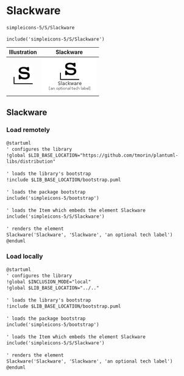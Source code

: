 # Slackware


```text
simpleicons-5/S/Slackware
```

```text
include('simpleicons-5/S/Slackware')
```



| Illustration | Slackware |
| :---: | :---: |
| ![illustration for Illustration](../../simpleicons-5/S/Slackware.png) | ![illustration for Slackware](../../simpleicons-5/S/Slackware.Local.png) |




## Slackware

### Load remotely
```plantuml
@startuml
' configures the library
!global $LIB_BASE_LOCATION="https://github.com/tmorin/plantuml-libs/distribution"

' loads the library's bootstrap
!include $LIB_BASE_LOCATION/bootstrap.puml

' loads the package bootstrap
include('simpleicons-5/bootstrap')

' loads the Item which embeds the element Slackware
include('simpleicons-5/S/Slackware')

' renders the element
Slackware('Slackware', 'Slackware', 'an optional tech label')
@enduml
```

### Load locally
```plantuml
@startuml
' configures the library
!global $INCLUSION_MODE="local"
!global $LIB_BASE_LOCATION="../.."

' loads the library's bootstrap
!include $LIB_BASE_LOCATION/bootstrap.puml

' loads the package bootstrap
include('simpleicons-5/bootstrap')

' loads the Item which embeds the element Slackware
include('simpleicons-5/S/Slackware')

' renders the element
Slackware('Slackware', 'Slackware', 'an optional tech label')
@enduml
```

